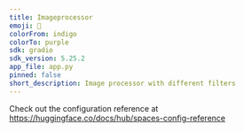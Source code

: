 ```yaml
---
title: Imageprocessor
emoji: 🏃
colorFrom: indigo
colorTo: purple
sdk: gradio
sdk_version: 5.25.2
app_file: app.py
pinned: false
short_description: Image processor with different filters
---
```


Check out the configuration reference at https://huggingface.co/docs/hub/spaces-config-reference
